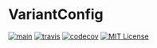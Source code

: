 # VariantConfig

[![main](https://github.com/hanabi1224/VariantConfig/actions/workflows/main.yml/badge.svg)](https://github.com/hanabi1224/VariantConfig/actions/workflows/main.yml)
[![travis](https://travis-ci.com/hanabi1224/VariantConfig.svg?branch=main)](https://travis-ci.com/github/hanabi1224/VariantConfig)
[![codecov](https://codecov.io/gh/hanabi1224/VariantConfig/branch/main/graph/badge.svg?token=C5YAlYOuCp)](https://codecov.io/gh/hanabi1224/VariantConfig)
[![MIT License](https://img.shields.io/github/license/hanabi1224/VariantConfig.svg)](https://github.com/hanabi1224/VariantConfig/blob/master/LICENSE)
